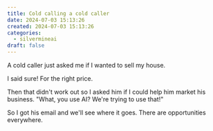 ```yaml
---
title: Cold calling a cold caller
date: 2024-07-03 15:13:26
created: 2024-07-03 15:13:26
categories:
  - silvermineai
draft: false
---
```

A cold caller just asked me if I wanted to sell my house. 

I said sure! For the right price. 

Then that didn't work out so I asked him if I could help him market his business. "What, you use AI? We're trying to use that!"

So I got his email and we'll see where it goes. There are opportunities everywhere. 

